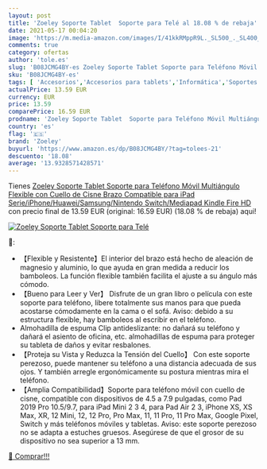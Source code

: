 ```yaml
---
layout: post
title: 'Zoeley Soporte Tablet  Soporte para Telé al 18.08 % de rebaja'
date: 2021-05-17 00:04:20
image: 'https://m.media-amazon.com/images/I/41kkRMppR9L._SL500_._SL400_.jpg'
comments: true
category: ofertas
author: 'tole.es'
slug: 'B08JCMG4BY-es Zoeley Soporte Tablet Soporte para Teléfono Móvil...'
sku: 'B08JCMG4BY-es'
tags: [ 'Accesorios','Accesorios para tablets','Informática','Soportes para tablets','ipad','zoeley', ]
actualPrice: 13.59 EUR
currency: EUR
price: 13.59
comparePrice: 16.59 EUR
prodname: 'Zoeley Soporte Tablet  Soporte para Teléfono Móvil Multiángulo Flexible con Cuello de Cisne Brazo  Compatible para iPad Serie/iPhone/Huawei/Samsung/Nintendo Switch/Mediapad Kindle Fire HD'
country: 'es'
flag: '🇪🇸'
brand: 'Zoeley'
buyurl: 'https://www.amazon.es/dp/B08JCMG4BY/?tag=tolees-21'
descuento: '18.08'
average: '13.9328571428571'
---
```


Tienes [Zoeley Soporte Tablet  Soporte para Teléfono Móvil Multiángulo Flexible con Cuello de Cisne Brazo  Compatible para iPad Serie/iPhone/Huawei/Samsung/Nintendo Switch/Mediapad Kindle Fire HD](https://www.amazon.es/dp/B08JCMG4BY/?tag=tolees-21) con precio final de  13.59 EUR (original: 16.59 EUR) (18.08 %  de rebaja) aqui!

[![Zoeley Soporte Tablet  Soporte para Telé](https://m.media-amazon.com/images/I/41kkRMppR9L._SL500_._SL400_.jpg)](https://www.amazon.es/dp/B08JCMG4BY/?tag=tolees-21)

🔎:

- 【Flexible y Resistente】El interior del brazo está hecho de aleación de magnesio y aluminio, lo que ayuda en gran medida a reducir los bamboleos. La función flexible también facilita el ajuste a su ángulo más cómodo.
- 【Bueno para Leer y Ver】 Disfrute de un gran libro o película con este soporte para teléfono, libere totalmente sus manos para que pueda acostarse cómodamente en la cama o el sofá. Aviso: debido a su estructura flexible, hay bamboleos al escribir en el teléfono.
- Almohadilla de espuma Clip antideslizante: no dañará su teléfono y dañará el asiento de oficina, etc. almohadillas de espuma para proteger su tableta de daños y evitar resbalones.
- 【Proteja su Vista y Reduzca la Tensión del Cuello】 Con este soporte perezoso, puede mantener su teléfono a una distancia adecuada de sus ojos. Y también arregle ergonómicamente su postura mientras mira el teléfono.
- 【Amplia Compatibilidad】Soporte para teléfono móvil con cuello de cisne, compatible con dispositivos de 4.5 a 7.9 pulgadas, como Pad 2019 Pro 10.5/9.7, para iPad Mini 2 3 4, para Pad Air 2 3, iPhone XS, XS Max, XR, 12 Mini, 12, 12 Pro, Pro Max, 11, 11 Pro, 11 Pro Max, Google Pixel, Switch y más teléfonos móviles y tabletas. Aviso: este soporte perezoso no se adapta a estuches gruesos. Asegúrese de que el grosor de su dispositivo no sea superior a 13 mm.

[🛒 Comprar!!!](https://www.amazon.es/dp/B08JCMG4BY/?tag=tolees-21)
